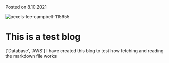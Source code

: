 <p>Posted on 8.10.2021</p>
<img src="https://i.ibb.co/C2K1gSk/pexels-lee-campbell-115655.jpg" alt="pexels-lee-campbell-115655" border="0">

# This is a test blog
['Database', 'AWS']
I have created this blog to test how fetching and reading the markdown file works
